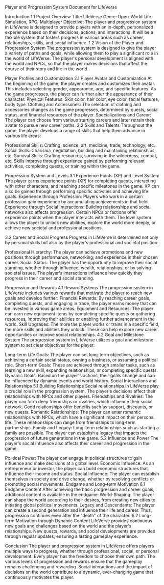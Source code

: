 Player and Progression System Document for LifeVerse

Introduction
1.1 Project Overview
Title: LifeVerse
Genre: Open-World Life Simulation, RPG, Multiplayer
Objective: The player and progression system in LifeVerse is designed to provide players with an in-depth, personalized experience based on their decisions, actions, and interactions. It will be a flexible system that fosters progress in various areas such as career, relationships, skills, and social influence.
1.2 Vision of the Player and Progression System
The progression system is designed to give the player a variety of paths and goals, while allowing them to play a significant role in the world of LifeVerse. The player's personal development is aligned with the world and NPCs, so that the player makes decisions that affect the course of their story and life in the world.

Player Profiles and Customization
2.1 Player Avatar and Customization
At the beginning of the game, the player creates and customizes their avatar. This includes selecting gender, appearance, age, and specific features. As the game progresses, the player can further alter the appearance of their character.
Physical Features: Skin color, hair color, eye color, facial features, body type.
Clothing and Accessories: The selection of clothing and accessories changes as the game progresses, determined by quests, social status, and financial resources of the player.
Specializations and Career: The player can choose from various starting careers and later retrain their avatar to pursue new career paths.
2.2 Skills and Talents
Throughout the game, the player develops a range of skills that help them advance in various life areas:

Professional Skills: Crafting, science, art, medicine, trade, technology, etc.
Social Skills: Charisma, negotiation, building and maintaining relationships, etc.
Survival Skills: Crafting resources, surviving in the wilderness, combat, etc.
Skills improve through experience gained by performing relevant activities, completing quests, or training within the game.

Progression System and Levels
3.1 Experience Points (XP) and Level System
The player earns experience points (XP) for completing quests, interacting with other characters, and reaching specific milestones in the game. XP can also be gained through performing specific activities and achieving life goals.
Experience through Profession: Players who work in a certain profession gain experience by accumulating achievements in that field.
Experience through Social Interactions: Building relationships and social networks also affects progression. Certain NPCs or factions offer experience points when the player interacts with them.
The level system allows the player to unlock new abilities, explore the world more deeply, or achieve new societal and professional positions.

3.2 Career and Social Progress
Progress in LifeVerse is determined not only by personal skills but also by the player's professional and societal position:

Professional Hierarchy: The player can achieve promotions and new positions through performance, networking, and experience in their chosen career.
Social Status: The player has the opportunity to improve their social standing, whether through influence, wealth, relationships, or by solving societal issues.
The player's interactions influence how quickly they progress in their career and social standing.

Progression and Rewards
4.1 Reward Systems
The progression system in LifeVerse includes various rewards that motivate the player to reach new goals and develop further:
Financial Rewards: By reaching career goals, completing quests, and engaging in trade, the player earns money that can be invested in various game areas.
Equipment and Resources: The player can earn new equipment items by completing specific quests or gathering resources, improving their abilities or enabling further advancement in the world.
Skill Upgrades: The more the player works or trains in a specific field, the more skills and abilities they unlock. These can help explore new career opportunities or improve social relationships.
4.2 Goal and Milestone System
The progression system in LifeVerse utilizes a goal and milestone system to set clear objectives for the player:

Long-term Life Goals: The player can set long-term objectives, such as achieving a certain social status, owning a business, or assuming a political role.
Short-term Goals: These are achieved through smaller tasks, such as learning a new skill, expanding relationships, or completing specific quests.
Dynamic Goals: Based on the player's actions, their goals change and can be influenced by dynamic events and world history.
Social Interactions and Relationships
5.1 Building Relationships
Social relationships in LifeVerse play a crucial role in the progression system. The player's decisions affect their relationships with NPCs and other players.
Friendships and Rivalries: The player can form deep friendships or rivalries, which influence their social network. Good relationships offer benefits such as support, discounts, or new quests.
Romantic Relationships: The player can enter romantic relationships with NPCs, which have a significant impact on their personal life. These relationships can range from friendships to long-term partnerships.
Family and Legacy: Long-term relationships such as starting a family are possible. The player can establish a legacy that impacts the progression of future generations in the game.
5.2 Influence and Power
The player's social influence also affects their career and progression in the game:

Political Power: The player can engage in political structures to gain influence and make decisions at a global level.
Economic Influence: As an entrepreneur or investor, the player can build economic structures that influence their income and status.
Social Influence: The player can establish themselves in society and drive change, whether by resolving conflicts or promoting social movements.
Endgame and Long-term Motivation
6.1 Endgame Content
After achieving the basic progression and career goals, additional content is available in the endgame:
World-Shaping: The player can shape the world according to their desires, from creating new cities to initiating global political movements.
Legacy and Descendants: The player can create a second generation and influence their life and career. Thus, progression continues even after the "death" of the character.
6.2 Long-term Motivation through Dynamic Content
LifeVerse provides continuous new goals and challenges based on the world and the player's relationships. New quests, rewards, and social developments are provided through regular updates, ensuring a lasting gameplay experience.

Conclusion
The player and progression system in LifeVerse offers players multiple ways to progress, whether through professional, social, or personal development. Every player has the freedom to choose their own path. The various levels of progression and rewards ensure that the gameplay remains challenging and rewarding. Social interactions and the impact of decisions on the world contribute to a dynamic, ever-changing game that continuously motivates the player.